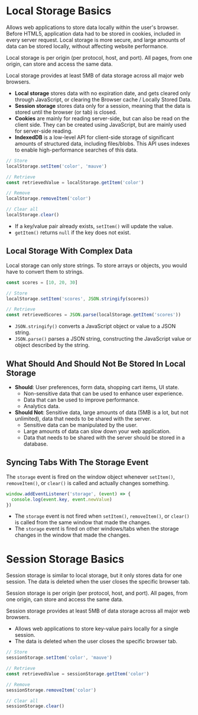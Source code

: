 # Local Storage Basics

Allows web applications to store data locally within the user's browser. Before HTML5, application data had to be stored in cookies, included in every server request. Local storage is more secure, and large amounts of data can be stored locally, without affecting website performance.

Local storage is per origin (per protocol, host, and port). All pages, from one origin, can store and access the same data.

Local storage provides at least 5MB of data storage across all major web browsers.

- **Local storage** stores data with no expiration date, and gets cleared only through JavaScript, or clearing the Browser cache / Locally Stored Data.
- **Session storage** stores data only for a session, meaning that the data is stored until the browser (or tab) is closed.
- **Cookies** are mainly for reading server-side, but can also be read on the client side. They can be created using JavaScript, but are mainly used for server-side reading.
- **IndexedDB** is a low-level API for client-side storage of significant amounts of structured data, including files/blobs. This API uses indexes to enable high-performance searches of this data.

```javascript
// Store
localStorage.setItem('color', 'mauve')

// Retrieve
const retrievedValue = localStorage.getItem('color')

// Remove
localStorage.removeItem('color')

// Clear all
localStorage.clear()
```

- If a key/value pair already exists, `setItem()` will update the value.
- `getItem()` returns `null` if the key does not exist.

## Local Storage With Complex Data

Local storage can only store strings. To store arrays or objects, you would have to convert them to strings.

```javascript
const scores = [10, 20, 30]

// Store
localStorage.setItem('scores', JSON.stringify(scores))

// Retrieve
const retrievedScores = JSON.parse(localStorage.getItem('scores'))
```

- `JSON.stringify()` converts a JavaScript object or value to a JSON string.
- `JSON.parse()` parses a JSON string, constructing the JavaScript value or object described by the string.

## What Should And Should Not Be Stored In Local Storage

- **Should**: User preferences, form data, shopping cart items, UI state.
  - Non-sensitive data that can be used to enhance user experience.
  - Data that can be used to improve performance.
  - Analytics data.
- **Should Not**: Sensitive data, large amounts of data (5MB is a lot, but not unlimited), data that needs to be shared with the server.
  - Sensitive data can be manipulated by the user.
  - Large amounts of data can slow down your web application.
  - Data that needs to be shared with the server should be stored in a database.

## Syncing Tabs With The Storage Event

The `storage` event is fired on the window object whenever `setItem()`, `removeItem()`, or `clear()` is called and actually changes something.

```javascript
window.addEventListener('storage', (event) => {
  console.log(event.key, event.newValue)
})
```

- The `storage` event is not fired when `setItem()`, `removeItem()`, or `clear()` is called from the same window that made the changes.
- The `storage` event is fired on other windows/tabs when the storage changes in the window that made the changes.

# Session Storage Basics

Session storage is similar to local storage, but it only stores data for one session. The data is deleted when the user closes the specific browser tab.

Session storage is per origin (per protocol, host, and port). All pages, from one origin, can store and access the same data.

Session storage provides at least 5MB of data storage across all major web browsers.

- Allows web applications to store key-value pairs locally for a single session.
- The data is deleted when the user closes the specific browser tab.

```javascript
// Store
sessionStorage.setItem('color', 'mauve')

// Retrieve
const retrievedValue = sessionStorage.getItem('color')

// Remove
sessionStorage.removeItem('color')

// Clear all
sessionStorage.clear()
```
